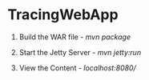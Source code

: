 # TracingWebApp
1. Build the WAR file -
 *mvn package*

2. Start the Jetty Server -
 *mvn jetty:run*

3. View the Content -
 *localhost:8080/*
